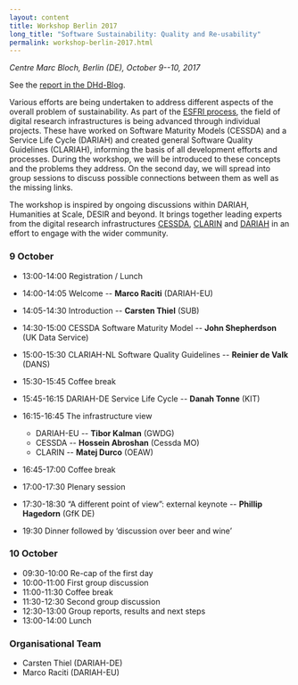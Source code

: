 ```yaml
---
layout: content
title: Workshop Berlin 2017
long_title: "Software Sustainability: Quality and Re-usability"
permalink: workshop-berlin-2017.html
---
```


*Centre Marc Bloch, Berlin (DE), October 9--10, 2017*

See the [report in the DHd-Blog](https://dhd-blog.org/?p=8685).

Various efforts are being undertaken to address different aspects of the overall problem of sustainability.
As part of the [ESFRI process](http://www.esfri.eu/), the field of digital research infrastructures is being advanced through individual projects.
These have worked on Software Maturity Models (CESSDA) and a Service Life Cycle (DARIAH) and created general Software Quality Guidelines (CLARIAH),
informing the basis of all development efforts and processes.
During the workshop, we will be introduced to these concepts and the problems they address.
On the second day, we will spread into group sessions to discuss possible connections between them as well as the missing links.


The workshop is inspired by ongoing discussions within DARIAH, Humanities at Scale, DESIR and beyond.
It brings together leading experts from the digital research infrastructures [CESSDA](https://www.cessda.eu/),
[CLARIN](https://www.clarin.eu/) and [DARIAH](http://www.dariah.eu/) in an effort to engage with the wider community.


### 9 October

* 13:00-14:00 Registration / Lunch
* 14:00-14:05 Welcome -- **Marco Raciti** (DARIAH-EU)
* 14:05-14:30 Introduction -- **Carsten Thiel** (SUB)
* 14:30-15:00 CESSDA Software Maturity Model -- **John Shepherdson** (UK Data Service)
* 15:00-15:30 CLARIAH-NL Software Quality Guidelines -- **Reinier de Valk** (DANS)
* 15:30-15:45 Coffee break
* 15:45-16:15 DARIAH-DE Service Life Cycle -- **Danah Tonne** (KIT)
* 16:15-16:45 The infrastructure view

    * DARIAH-EU -- **Tibor Kalman** (GWDG)
    * CESSDA -- **Hossein Abroshan** (Cessda MO)
    * CLARIN -- **Matej Durco** (OEAW)

* 16:45-17:00 Coffee break
* 17:00-17:30 Plenary session
* 17:30-18:30 “A different point of view”: external keynote -- **Phillip Hagedorn** (GfK DE)
* 19:30 Dinner followed by ‘discussion over beer and wine’

### 10 October

* 09:30-10:00 Re-cap of the first day
* 10:00-11:00 First group discussion
* 11:00-11:30 Coffee break
* 11:30-12:30 Second group discussion
* 12:30-13:00 Group reports, results and next steps
* 13:00-14:00 Lunch

### Organisational Team

* Carsten Thiel (DARIAH-DE)
* Marco Raciti (DARIAH-EU)

